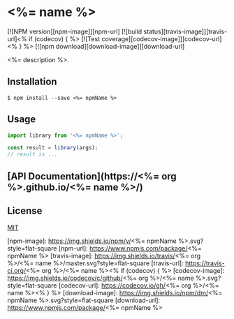 # <%= name %>

  [![NPM version][npm-image]][npm-url]
  [![build status][travis-image]][travis-url]<% if (codecov) { %>
  [![Test coverage][codecov-image]][codecov-url]<% } %>
  [![npm download][download-image]][download-url]

<%= description %>.

## Installation

`$ npm install --save <%= npmName %>`

## Usage

```js
import library from '<%= npmName %>';

const result = library(args);
// result is ...
```

## [API Documentation](https://<%= org %>.github.io/<%= name %>/)

## License

  [MIT](./LICENSE)

[npm-image]: https://img.shields.io/npm/v/<%= npmName %>.svg?style=flat-square
[npm-url]: https://www.npmjs.com/package/<%= npmName %>
[travis-image]: https://img.shields.io/travis/<%= org %>/<%= name %>/master.svg?style=flat-square
[travis-url]: https://travis-ci.org/<%= org %>/<%= name %><% if (codecov) { %>
[codecov-image]: https://img.shields.io/codecov/c/github/<%= org %>/<%= name %>.svg?style=flat-square
[codecov-url]: https://codecov.io/gh/<%= org %>/<%= name %><% } %>
[download-image]: https://img.shields.io/npm/dm/<%= npmName %>.svg?style=flat-square
[download-url]: https://www.npmjs.com/package/<%= npmName %>
